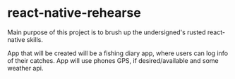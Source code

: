 # react-native-rehearse

Main purpose of this project is to brush up the undersigned's rusted react-native skills.
  
App that will be created will be a fishing diary app, where users can log info of their catches. App will use phones GPS, if desired/available and some weather api.


